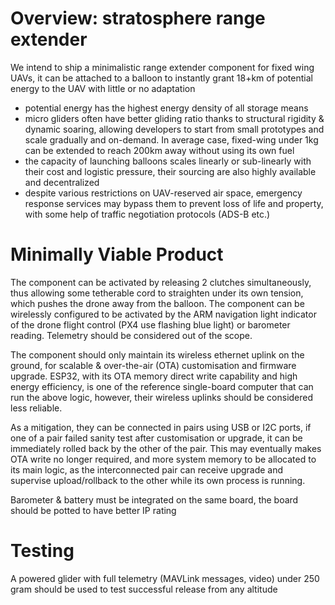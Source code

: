 # Overview: stratosphere range extender

We intend to ship a minimalistic range extender component for fixed wing UAVs, it can be attached to a balloon to instantly grant 18+km of potential energy to the UAV with little or no adaptation

- potential energy has the highest energy density of all storage means
- micro gliders often have better gliding ratio thanks to structural rigidity & dynamic soaring, allowing developers to start from small prototypes and scale gradually and on-demand. In average case, fixed-wing under 1kg can be extended to reach 200km away without using its own fuel
- the capacity of launching balloons scales linearly or sub-linearly with their cost and logistic pressure, their sourcing are also highly available and decentralized
- despite various restrictions on UAV-reserved air space, emergency response services may bypass them to prevent loss of life and property, with some help of traffic negotiation protocols (ADS-B etc.)

# Minimally Viable Product

The component can be activated by releasing 2 clutches simultaneously, thus allowing some tetherable cord to straighten under its own tension, which pushes the drone away from the balloon. The component can be wirelessly configured to be activated by the ARM navigation light indicator of the drone flight control (PX4 use flashing blue light) or barometer reading. Telemetry should be considered out of the scope.

The component should only maintain its wireless ethernet uplink on the ground, for scalable & over-the-air (OTA) customisation and firmware upgrade. ESP32, with its OTA memory direct write capability and high energy efficiency, is one of the reference single-board computer that can run the above logic, however, their wireless uplinks should be considered less reliable.

As a mitigation, they can be connected in pairs using USB or I2C ports, if one of a pair failed sanity test after customisation or upgrade, it can be immediately rolled back by the other of the pair. This may eventually makes OTA write no longer required, and more system memory to be allocated to its main logic, as the interconnected pair can receive upgrade and supervise upload/rollback to the other while its own process is running.

Barometer & battery must be integrated on the same board, the board should be potted to have better IP rating

# Testing

A powered glider with full telemetry (MAVLink messages, video) under 250 gram should be used to test successful release from any altitude
